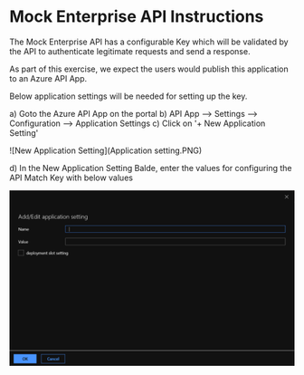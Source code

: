 # Mock Enterprise API Instructions
The Mock Enterprise API has a configurable Key which will be validated by the API to authenticate legitimate requests and send a response.

As part of this exercise, we expect the users would publish this application to an Azure API App.

Below application settings will be needed for setting up the key.

a) Goto the Azure API App on the portal
b) API App --> Settings --> Configuration --> Application Settings
c) Click on '+ New Application Setting'

![New Application Setting](Application setting.PNG)

d) In the New Application Setting Balde, enter the values for configuring the API Match Key with below values

![Application Setting](AddApplicationSetting.PNG)
